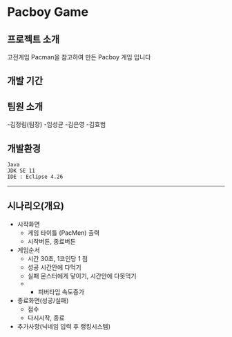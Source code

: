 Pacboy Game
===================
##  프로젝트 소개
고전게임 Pacman을 참고하여 만든 Pacboy 게임 입니다
## 개발 기간
## 팀원 소개

-김정림(팀장)
-임성균
-김은영
-김효범   
## 개발환경
    Java
    JDK SE 11
    IDE : Eclipse 4.26
***
## 시나리오(개요)

- 시작화면
    - 게임 타이틀 (PacMen) 출력
    - 시작버튼, 종료버튼
- 게임순서
    - 시간 30초, 1코인당 1 점
    - 성공 시간안에 다먹기
    - 실패 몬스터에게 닿이기, 시간안에 다못먹기
    - + 피버타임 속도증가
- 종료화면(성공/실패)
    - 점수
    - 다시시작, 종료
- 추가사항(닉네임 입력 후 랭킹시스템)
